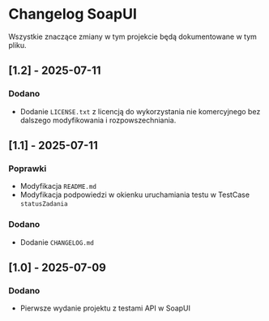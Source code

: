 # Changelog SoapUI

Wszystkie znaczące zmiany w tym projekcie będą dokumentowane w tym pliku.

## [1.2] - 2025-07-11
### Dodano
- Dodanie `LICENSE.txt` z licencją do wykorzystania nie komercyjnego bez dalszego modyfikowania i rozpowszechniania.

## [1.1] - 2025-07-11
### Poprawki
- Modyfikacja `README.md`
- Modyfikacja podpowiedzi w okienku uruchamiania testu w TestCase `statusZadania`

### Dodano
- Dodanie `CHANGELOG.md`

## [1.0] - 2025-07-09
### Dodano
- Pierwsze wydanie projektu z testami API w SoapUI